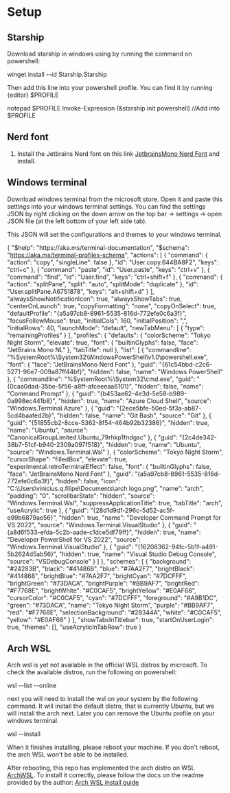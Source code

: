 # Setup

## Starship
Download starship in windows using by running the command on powershell:


winget install --id Starship.Starship


Then add this line into your powershell profile. You can find it by running {editor} $PROFILE

notepad $PROFILE
Invoke-Expression (&starship init powershell) //Add into $PROFILE


## Nerd font
1. Install the Jetbrains Nerd font on this link [JetbrainsMono Nerd Font](https://github.com/ryanoasis/nerd-fonts/releases/download/v3.3.0/JetBrainsMono.zip) and install.

## Windows terminal
Download windows terminal from the microsoft store. Open it and paste this settings into your windows terminal settings. You can find the settings JSON by right clicking on the down arrow on the top bar -> settings -> open JSON file (at the left bottom of your left side tab).

This JSON will set the configurations and themes to your windows terminal.


{
    "$help": "https://aka.ms/terminal-documentation",
    "$schema": "https://aka.ms/terminal-profiles-schema",
    "actions": 
    [
        {
            "command": 
            {
                "action": "copy",
                "singleLine": false
            },
            "id": "User.copy.644BA8F2",
            "keys": "ctrl+c"
        },
        {
            "command": "paste",
            "id": "User.paste",
            "keys": "ctrl+v"
        },
        {
            "command": "find",
            "id": "User.find",
            "keys": "ctrl+shift+f"
        },
        {
            "command": 
            {
                "action": "splitPane",
                "split": "auto",
                "splitMode": "duplicate"
            },
            "id": "User.splitPane.A6751878",
            "keys": "alt+shift+d"
        }
    ],
    "alwaysShowNotificationIcon": true,
    "alwaysShowTabs": true,
    "centerOnLaunch": true,
    "copyFormatting": "none",
    "copyOnSelect": true,
    "defaultProfile": "{a5a97cb8-8961-5535-816d-772efe0c6a3f}",
    "focusFollowMouse": true,
    "initialCols": 160,
    "initialPosition": ",",
    "initialRows": 40,
    "launchMode": "default",
    "newTabMenu": 
    [
        {
            "type": "remainingProfiles"
        }
    ],
    "profiles": 
    {
        "defaults": 
        {
            "colorScheme": "Tokyo Night Storm",
            "elevate": true,
            "font": 
            {
                "builtinGlyphs": false,
                "face": "JetBrains Mono NL"
            },
            "tabTitle": null
        },
        "list": 
        [
            {
                "commandline": "%SystemRoot%\\System32\\WindowsPowerShell\\v1.0\\powershell.exe",
                "font": 
                {
                    "face": "JetBrainsMono Nerd Font"
                },
                "guid": "{61c54bbd-c2c6-5271-96e7-009a87ff44bf}",
                "hidden": false,
                "name": "Windows PowerShell"
            },
            {
                "commandline": "%SystemRoot%\\System32\\cmd.exe",
                "guid": "{0caa0dad-35be-5f56-a8ff-afceeeaa6101}",
                "hidden": false,
                "name": "Command Prompt"
            },
            {
                "guid": "{b453ae62-4e3d-5e58-b989-0a998ec441b8}",
                "hidden": true,
                "name": "Azure Cloud Shell",
                "source": "Windows.Terminal.Azure"
            },
            {
                "guid": "{2ece5bfe-50ed-5f3a-ab87-5cd4baafed2b}",
                "hidden": false,
                "name": "Git Bash",
                "source": "Git"
            },
            {
                "guid": "{51855cb2-8cce-5362-8f54-464b92b32386}",
                "hidden": true,
                "name": "Ubuntu",
                "source": "CanonicalGroupLimited.Ubuntu_79rhkp1fndgsc"
            },
            {
                "guid": "{2c4de342-38b7-51cf-b940-2309a097f518}",
                "hidden": true,
                "name": "Ubuntu",
                "source": "Windows.Terminal.Wsl"
            },
            {
                "colorScheme": "Tokyo Night Storm",
                "cursorShape": "filledBox",
                "elevate": true,
                "experimental.retroTerminalEffect": false,
                "font": 
                {
                    "builtinGlyphs": false,
                    "face": "JetBrainsMono Nerd Font"
                },
                "guid": "{a5a97cb8-8961-5535-816d-772efe0c6a3f}",
                "hidden": false,
                "icon": "C:\\Users\\vinicius.q.filipe\\Documents\\arch logo.png",
                "name": "arch",
                "padding": "0",
                "scrollbarState": "hidden",
                "source": "Windows.Terminal.Wsl",
                "suppressApplicationTitle": true,
                "tabTitle": "arch",
                "useAcrylic": true
            },
            {
                "guid": "{28d1d9df-296c-5d52-ac5f-e99b6879ae56}",
                "hidden": true,
                "name": "Developer Command Prompt for VS 2022",
                "source": "Windows.Terminal.VisualStudio"
            },
            {
                "guid": "{a8d6f533-efda-5c2b-aade-c1dce5df79ff}",
                "hidden": true,
                "name": "Developer PowerShell for VS 2022",
                "source": "Windows.Terminal.VisualStudio"
            },
            {
                "guid": "{16208362-94fc-5b1f-a491-5b2624d5ab56}",
                "hidden": true,
                "name": "Visual Studio Debug Console",
                "source": "VSDebugConsole"
            }
        ]
    },
    "schemes": 
    [
        {
            "background": "#24283B",
            "black": "#414868",
            "blue": "#7AA2F7",
            "brightBlack": "#414868",
            "brightBlue": "#7AA2F7",
            "brightCyan": "#7DCFFF",
            "brightGreen": "#73DACA",
            "brightPurple": "#BB9AF7",
            "brightRed": "#F7768E",
            "brightWhite": "#C0CAF5",
            "brightYellow": "#E0AF68",
            "cursorColor": "#C0CAF5",
            "cyan": "#7DCFFF",
            "foreground": "#A9B1DC",
            "green": "#73DACA",
            "name": "Tokyo Night Storm",
            "purple": "#BB9AF7",
            "red": "#F7768E",
            "selectionBackground": "#28344A",
            "white": "#C0CAF5",
            "yellow": "#E0AF68"
        }
    ],
    "showTabsInTitlebar": true,
    "startOnUserLogin": true,
    "themes": [],
    "useAcrylicInTabRow": true
}


## Arch WSL
Arch wsl is yet not available in the official WSL distros by microsoft. To check the available distros, run the following on powershell:


wsl --list --online


next you will need to install the wsl on your system by the following command. It will install the default distro, that is currently Ubuntu, but we will install the arch next. Later you can remove the Ubuntu profile on your windows terminal.


wsl --install


When it finishes installing, please reboot your machine. If you don't reboot, the arch WSL won't be able to be installed.

After rebooting, this repo has implemented the arch distro on WSL [ArchWSL](https://github.com/yuk7/ArchWSL). To install it correctly, please follow the docs on the readme provided by the author: [Arch WSL install guide](https://wsldl-pg.github.io/ArchW-docs/How-to-Setup/)